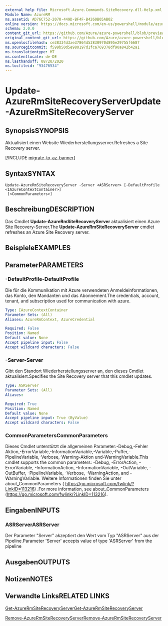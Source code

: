 ```yaml
---
external help file: Microsoft.Azure.Commands.SiteRecovery.dll-Help.xml
Module Name: AzureRM
ms.assetid: AD76C752-2070-449D-BF4F-B4260B05AB02
online version: https://docs.microsoft.com/en-us/powershell/module/azurerm.siterecovery/update-azurermsiterecoveryserver
schema: 2.0.0
content_git_url: https://github.com/Azure/azure-powershell/blob/preview/src/ResourceManager/SiteRecovery/Commands.SiteRecovery/help/Update-AzureRmSiteRecoveryServer.md
original_content_git_url: https://github.com/Azure/azure-powershell/blob/preview/src/ResourceManager/SiteRecovery/Commands.SiteRecovery/help/Update-AzureRmSiteRecoveryServer.md
ms.openlocfilehash: ce38334d3ae37864d53830970d895e29755f6687
ms.sourcegitcommit: f599b50d5e980197d1fca769378df90a842b42a1
ms.translationtype: MT
ms.contentlocale: de-DE
ms.lasthandoff: 08/20/2020
ms.locfileid: "93476534"
---
```

# <span data-ttu-id="e3d8f-101">Update-AzureRmSiteRecoveryServer</span><span class="sxs-lookup"><span data-stu-id="e3d8f-101">Update-AzureRmSiteRecoveryServer</span></span>

## <span data-ttu-id="e3d8f-102">Synopsis</span><span class="sxs-lookup"><span data-stu-id="e3d8f-102">SYNOPSIS</span></span>
<span data-ttu-id="e3d8f-103">Aktualisiert einen Website Wiederherstellungsserver.</span><span class="sxs-lookup"><span data-stu-id="e3d8f-103">Refreshes a Site Recovery server.</span></span>

[!INCLUDE [migrate-to-az-banner](../../includes/migrate-to-az-banner.md)]

## <span data-ttu-id="e3d8f-104">Syntax</span><span class="sxs-lookup"><span data-stu-id="e3d8f-104">SYNTAX</span></span>

```
Update-AzureRmSiteRecoveryServer -Server <ASRServer> [-DefaultProfile <IAzureContextContainer>]
 [<CommonParameters>]
```

## <span data-ttu-id="e3d8f-105">Beschreibung</span><span class="sxs-lookup"><span data-stu-id="e3d8f-105">DESCRIPTION</span></span>
<span data-ttu-id="e3d8f-106">Das Cmdlet **Update-AzureRmSiteRecoveryServer** aktualisiert einen Azure Site Recovery-Server.</span><span class="sxs-lookup"><span data-stu-id="e3d8f-106">The **Update-AzureRmSiteRecoveryServer** cmdlet refreshes an Azure Site Recovery server.</span></span>

## <span data-ttu-id="e3d8f-107">Beispiele</span><span class="sxs-lookup"><span data-stu-id="e3d8f-107">EXAMPLES</span></span>

## <span data-ttu-id="e3d8f-108">Parameter</span><span class="sxs-lookup"><span data-stu-id="e3d8f-108">PARAMETERS</span></span>

### <span data-ttu-id="e3d8f-109">-DefaultProfile</span><span class="sxs-lookup"><span data-stu-id="e3d8f-109">-DefaultProfile</span></span>
<span data-ttu-id="e3d8f-110">Die für die Kommunikation mit Azure verwendeten Anmeldeinformationen, das Konto, den Mandanten und das Abonnement.</span><span class="sxs-lookup"><span data-stu-id="e3d8f-110">The credentials, account, tenant, and subscription used for communication with azure.</span></span>

```yaml
Type: IAzureContextContainer
Parameter Sets: (All)
Aliases: AzureRmContext, AzureCredential

Required: False
Position: Named
Default value: None
Accept pipeline input: False
Accept wildcard characters: False
```

### <span data-ttu-id="e3d8f-111">-Server</span><span class="sxs-lookup"><span data-stu-id="e3d8f-111">-Server</span></span>
<span data-ttu-id="e3d8f-112">Gibt den Standort Wiederherstellungsserver an, den dieses Cmdlet aktualisiert.</span><span class="sxs-lookup"><span data-stu-id="e3d8f-112">Specifies the Site Recovery server that this cmdlet updates.</span></span>

```yaml
Type: ASRServer
Parameter Sets: (All)
Aliases: 

Required: True
Position: Named
Default value: None
Accept pipeline input: True (ByValue)
Accept wildcard characters: False
```

### <span data-ttu-id="e3d8f-113">CommonParameters</span><span class="sxs-lookup"><span data-stu-id="e3d8f-113">CommonParameters</span></span>
<span data-ttu-id="e3d8f-114">Dieses Cmdlet unterstützt die allgemeinen Parameter:-Debug,-Fehler Aktion,-ErrorVariable,-InformationVariable,-Variable,-Puffer,-PipelineVariable,-Verbose,-Warning-Aktion und-WarningVariable.</span><span class="sxs-lookup"><span data-stu-id="e3d8f-114">This cmdlet supports the common parameters: -Debug, -ErrorAction, -ErrorVariable, -InformationAction, -InformationVariable, -OutVariable, -OutBuffer, -PipelineVariable, -Verbose, -WarningAction, and -WarningVariable.</span></span> <span data-ttu-id="e3d8f-115">Weitere Informationen finden Sie unter about_CommonParameters ( https://go.microsoft.com/fwlink/?LinkID=113216) .</span><span class="sxs-lookup"><span data-stu-id="e3d8f-115">For more information, see about_CommonParameters (https://go.microsoft.com/fwlink/?LinkID=113216).</span></span>

## <span data-ttu-id="e3d8f-116">Eingaben</span><span class="sxs-lookup"><span data-stu-id="e3d8f-116">INPUTS</span></span>

### <span data-ttu-id="e3d8f-117">ASRServer</span><span class="sxs-lookup"><span data-stu-id="e3d8f-117">ASRServer</span></span>
<span data-ttu-id="e3d8f-118">Der Parameter "Server" akzeptiert den Wert vom Typ "ASRServer" aus der Pipeline.</span><span class="sxs-lookup"><span data-stu-id="e3d8f-118">Parameter 'Server' accepts value of type 'ASRServer' from the pipeline</span></span>

## <span data-ttu-id="e3d8f-119">Ausgaben</span><span class="sxs-lookup"><span data-stu-id="e3d8f-119">OUTPUTS</span></span>

## <span data-ttu-id="e3d8f-120">Notizen</span><span class="sxs-lookup"><span data-stu-id="e3d8f-120">NOTES</span></span>

## <span data-ttu-id="e3d8f-121">Verwandte Links</span><span class="sxs-lookup"><span data-stu-id="e3d8f-121">RELATED LINKS</span></span>

[<span data-ttu-id="e3d8f-122">Get-AzureRmSiteRecoveryServer</span><span class="sxs-lookup"><span data-stu-id="e3d8f-122">Get-AzureRmSiteRecoveryServer</span></span>](./Get-AzureRmSiteRecoveryServer.md)

[<span data-ttu-id="e3d8f-123">Remove-AzureRmSiteRecoveryServer</span><span class="sxs-lookup"><span data-stu-id="e3d8f-123">Remove-AzureRmSiteRecoveryServer</span></span>](./Remove-AzureRmSiteRecoveryServer.md)
